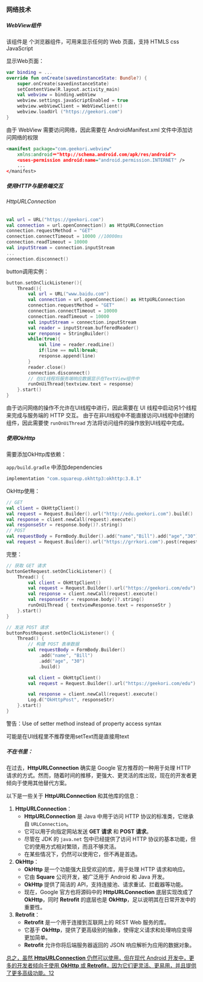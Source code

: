 ### 网络技术

##### WebView组件

该组件是 个浏览器组件，可用来显示任何的 Web 页面，支持 HTMLS css JavaScript

显示Web页面：

```kotlin
var binding = ...
override fun onCreate(savedinstanceState: Bundle?) { 
    super.onCreate(savedinstanceState) 
    setContentView(R.layout.activity_main) 
    val webview = binding.webView
    webview.settings.javaScriptEnabled = true 
    webview.webViewClient = WebViewClient() 
    webview.loadUrl ("https://geekori.com")
}
```

由于 WebView 需要访问网络，因此需要在 AndroidManifest.xml 文件中添加访问网络的权限

```xml
<manifest package="com.geekori.webview"
	xmlns:android＝"http://schema.android.com/apk/res/android">
	<uses-permission android:name="android.permission.INTERNET" />
    ...
</manifest> 
```

##### 使用HTTP与服务端交互

###### HttpURLConnection

```kotlin
val url = URL("https://geekori.com")
val connection = url.openConnection() as HttpURLConnection
connection.requestMethod = "GET"
connection.connectTimeout = 10000 //10000ms
connection.readTimeout = 10000
val inputStream = connection.inputStream
...
connection.disconnect()
```

button调用实例：

```kotlin
button.setOnClickListener(){
	Thread(){
        val url = URL("www.baidu.com")
        val connection = url.openConnection() as HttpURLConnection
        connection.requestMethod = "GET"
        connection.connectTimeout = 10000
		connection.readTimeout = 10000
        val inputStream = connection.inputStream
        val reader = inputStream.bufferedReader()
        var renponse = StringBuilder()
        while(true){
            val line = reader.readLine()
            if(line == null)break;
            response.append(line)
        }
        reader.close()
        connection.disconnect()
        // 在UI线程将服务端响应数据显示在TextView组件中
        runOnUiThread{textview.text = response}
    }.start()
}
```

由于访问网络的操作不允许在UI线程中进行，因此需要在 UI 线程中启动另1个线程来完成与服务端的 HTTP 交互。 由于在非UI线程中不能直接访问UI线程中创建的组件，因此需要使 `runOnUiThread` 方法将访问组件的操作放到UI线程中完成。

##### 使用OkHttp

需要添加OkHttp库依赖：

`app/build.gradle` 中添加dependencies

```kotlin
implementation "com.squareup.okhttp3:okhttp:3.8.1"
```

OkHttp使用：

```kotlin
// GET
val client = OkHttpClient()
val request = Request.Builder().url("http://edu.geekori.com").build()
val response = client.newCall(request).execute()
val responseStr = response.body()?.string()
// POST
val requestBody = FormBody.Builder().add("name","Bill").add("age","30").build()
val request = Request.Builder().url("https://grrkori.com").post(requestBody).build()
```

完整：

```kotlin
// 获取 GET 请求
buttonGetRequest.setOnClickListener() {
    Thread() {
        val client = OkHttpClient()
        val request = Request.Builder().url("https://geekori.com/edu").build()
        val response = client.newCall(request).execute()
        val responseStr = response.body()?.string()
        runOnUiThread { textviewResponse.text = responseStr }
    }.start()
}

// 发送 POST 请求
buttonPostRequest.setOnClickListener() {
    Thread() {
        // 构建 POST 表单数据
        val requestBody = FormBody.Builder()
            .add("name", "Bill")
            .add("age", "30")
            .build()

        val client = OkHttpClient()
        val request = Request.Builder().url("https://geekori.com/edu").post(requestBody).build()

        val response = client.newCall(request).execute()
        Log.d("OkHttpPost", responseStr)
    }.start()
}
```

警告：Use of setter method instead of property access syntax 

可能是在UI线程里不推荐使用setText而是直接用text

##### 不在书里：

在过去，**HttpURLConnection** 确实是 Google 官方推荐的一种用于处理 HTTP 请求的方式。然而，随着时间的推移，更强大、更灵活的库出现，现在的开发者更倾向于使用其他替代方案。

以下是一些关于 **HttpURLConnection** 和其他库的信息：

1. **HttpURLConnection**：
   - **HttpURLConnection** 是 Java 中用于访问 HTTP 协议的标准类，它继承自 `URLConnection`。
   - 它可以用于向指定网站发送 **GET 请求** 和 **POST 请求**。
   - 尽管在 JDK 的 `java.net` 包中已经提供了访问 HTTP 协议的基本功能，但它的使用方式相对繁琐，而且不够灵活。
   - 在某些情况下，仍然可以使用它，但不再是首选。
2. **OkHttp**：
   - **OkHttp** 是一个功能强大且受欢迎的库，用于处理 HTTP 请求和响应。
   - 它由 **Square** 公司开发，被广泛用于 Android 和 Java 开发。
   - **OkHttp** 提供了简洁的 API，支持连接池、请求重试、拦截器等功能。
   - 现在，Google 官方也将源码中的 **HttpURLConnection** 底层实现改成了 **OkHttp**，同时 **Retrofit** 的底层也是 **OkHttp**，足以说明其在日常开发中的重要性。
3. **Retrofit**：
   - **Retrofit** 是一个用于连接到互联网上的 REST Web 服务的库。
   - 它基于 **OkHttp**，提供了更高级别的抽象，使得定义请求和处理响应变得更加简单。
   - **Retrofit** 允许你将后端服务器返回的 JSON 响应解析为应用的数据对象。

[总之，虽然 **HttpURLConnection** 仍然可以使用，但在现代 Android 开发中，更多的开发者倾向于使用 **OkHttp** 或 **Retrofit**，因为它们更灵活、更易用，并且提供了更多高级功能。](https://zhuanlan.zhihu.com/p/653296234)[1](https://zhuanlan.zhihu.com/p/653296234)[2](https://zhuanlan.zhihu.com/p/29205566)
